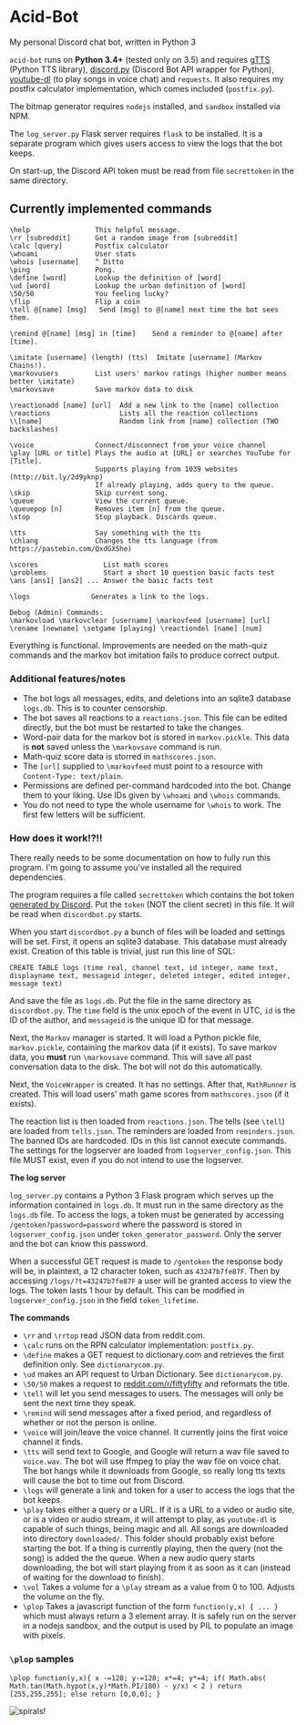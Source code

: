 # Acid-Bot
My personal Discord chat bot, written in Python 3

`acid-bot` runs on **Python 3.4+** (tested only on 3.5) and requires [gTTS](https://github.com/pndurette/gTTS) (Python TTS library), [discord.py](https://github.com/Rapptz/discord.py/) (Discord Bot API wrapper for Python), [youtube-dl](https://github.com/rg3/youtube-dl) (to play songs in voice chat) and `requests`. It also requires my postfix calculator implementation, which comes included (`postfix.py`).

The bitmap generator requires `nodejs` installed, and `sandbox` installed via NPM.

The `log_server.py` Flask server requires `flask` to be installed. It is a separate program which gives users access to view the logs that the bot keeps.

On start-up, the Discord API token must be read from file `secrettoken` in the same directory.

## Currently implemented commands

	\help                This helpful message.
	\rr [subreddit]      Get a random image from [subreddit]
	\calc [query]        Postfix calculator
	\whoami              User stats
	\whois [username]    ^ Ditto
	\ping                Pong.
	\define [word]       Lookup the definition of [word]
	\ud [word]           Lookup the urban definition of [word]
	\50/50               You feeling lucky?
	\flip                Flip a coin
	\tell @[name] [msg]   Send [msg] to @[name] next time the bot sees them.

	\remind @[name] [msg] in [time]    Send a reminder to @[name] after [time].

	\imitate [username] (length) (tts)  Imitate [username] (Markov Chains!).
	\markovusers         List users' markov ratings (higher number means better \imitate)
	\markovsave          Save markov data to disk

	\reactionadd [name] [url]  Add a new link to the [name] collection
	\reactions                 Lists all the reaction collections
	\\[name]                   Random link from [name] collection (TWO backslashes)

	\voice               Connect/disconnect from your voice channel
	\play [URL or title] Plays the audio at [URL] or searches YouTube for [Title].
						 Supports playing from 1039 websites (http://bit.ly/2d9yknp)
						 If already playing, adds query to the queue.
	\skip                Skip current song.
	\queue               View the current queue.
	\queuepop [n]        Removes item [n] from the queue.
	\stop                Stop playback. Discards queue.

	\tts                 Say something with the tts
	\chlang              Changes the tts language (from https://pastebin.com/QxdGXShe)

	\scores                List math scores
	\problems              Start a short 10 question basic facts test
	\ans [ans1] [ans2] ... Answer the basic facts test

	\logs               Generates a link to the logs.

	Debug (Admin) Commands:
	\markovload \markovclear [username] \markovfeed [username] [url]
	\rename [newname] \setgame [playing] \reactiondel [name] [num]

Everything is functional. Improvements are needed on the math-quiz commands and the markov bot imitation fails to produce correct output.

### Additional features/notes

 - The bot logs all messages, edits, and deletions into an sqlite3 database `logs.db`. This is to counter censorship.
 - The bot saves all reactions to a `reactions.json`. This file can be edited directly, but the bot must be restarted to take the changes.
 - Word-pair data for the markov bot is stored in `markov.pickle`. This data is **not** saved unless the `\markovsave` command is run.
 - Math-quiz score data is storred in `mathscores.json`.
 - The `[url]` supplied to `\markovfeed` must point to a resource with `Content-Type: text/plain`.
 - Permissions are defined per-command hardcoded into the bot. Change them to your liking. Use IDs given by `\whoami` and `\whois` commands.
 - You do not need to type the whole username for `\whois` to work. The first few letters will be sufficient.

### How does it work!?!!

There really needs to be some documentation on how to fully run this program. I'm going to assume you've installed all the required dependencies.

The program requires a file called `secrettoken` which contains the bot token [generated by Discord](https://discordapp.com/developers/applications/me). Put the `token` (NOT the client secret) in this file. It will be read when `discordbot.py` starts.

When you start `discordbot.py` a bunch of files will be loaded and settings will be set. First, it opens an sqlite3 database. This database must already exist. Creation of this table is trivial, just run this line of SQL:

`CREATE TABLE logs (time real, channel text, id integer, name text, displayname text, messageid integer, deleted integer, edited integer, message text)`

And save the file as `logs.db`. Put the file in the same directory as `discordbot.py`. The `time` field is the unix epoch of the event in UTC, `id` is the ID of the author, and `messageid` is the unique ID for that message.

Next, the `Markov` manager is started. It will load a Python pickle file, `markov.pickle`, containing the markov data (if it exists). To save markov data, you **must** run `\markovsave` command. This will save all past conversation data to the disk. The bot will not do this automatically.

Next, the `VoiceWrapper` is created. It has no settings. After that, `MathRunner` is created. This will load users' math game scores from `mathscores.json` (if it exists).

The reaction list is then loaded from `reactions.json`. The tells (see `\tell`) are loaded from `tells.json`. The reminders are loaded from `reminders.json`. The banned IDs are hardcoded. IDs in this list cannot execute commands. The settings for the logserver are loaded from `logserver_config.json`. This file MUST exist, even if you do not intend to use the logserver.

**The log server**

`log_server.py` contains a Python 3 Flask program which serves up the information contained in `logs.db`. It must run in the same directory as the `logs.db` file. To access the logs, a token must be generated by accessing `/gentoken?password=password` where the password is stored in `logserver_config.json` under `token_generator_password`. Only the server and the bot can know this password.

When a successful GET request is made to `/gentoken` the response body will be, in plaintext, a 12 character token, such as `43247b7fe87F`. Then by accessing `/logs/?t=43247b7fe87F` a user will be granted access to view the logs. The token lasts 1 hour by default. This can be modified in `logserver_config.json` in the field `token_lifetime`.

**The commands**

 - `\rr` and `\rrtop` read JSON data from reddit.com.
 - `\calc` runs on the RPN calculator implementation: `postfix.py`.
 - `\define` makes a GET request to dictionary.com and retrieves the first definition only. See `dictionarycom.py`.
 - `\ud` makes an API request to Urban Dictionary. See `dictionarycom.py`.
 - `\50/50` makes a request to [reddit.com/r/fiftyfifty](https://reddit.com/r/fiftyfifty) and reformats the title.
 - `\tell` will let you send messages to users. The messages will only be sent the next time they speak.
 - `\remind` will send messages after a fixed period, and regardless of whether or not the person is online.
 - `\voice` will join/leave the voice channel. It currently joins the first voice channel it finds.
 - `\tts` will send text to Google, and Google will return a wav file saved to `voice.wav`. The bot will use ffmpeg to play the wav file on voice chat. The bot hangs while it downloads from Google, so really long tts texts will cause the bot to time out from Discord.
 - `\logs` will generate a link and token for a user to access the logs that the bot keeps.
 - `\play` takes either a query or a URL. If it is a URL to a video or audio site, or is a video or audio stream, it will attempt to play, as `youtube-dl` is capable of such things, being magic and all. All songs are downloaded into directory `downloaded/`. This folder should probably exist before starting the bot. If a thing is currently playing, then the query (not the song) is added the the queue. When a new audio query starts downloading, the bot will start playing from it as soon as it can (instead of waiting for the download to finish).
 - `\vol` Takes a volume for a `\play` stream as a value from 0 to 100. Adjusts the volume on the fly.
 - `\plop` Takes a javascript function of the form `function(y,x) { ... }` which must always return a 3 element array. It is safely run on the server in a nodejs sandbox, and the output is used by PIL to populate an image with pixels.

### `\plop` samples

`\plop function(y,x){ x -=128; y-=128; x*=4; y*=4; if( Math.abs( Math.tan(Math.hypot(x,y)*Math.PI/180) - y/x) < 2 ) return [255,255,255]; else return [0,0,0]; }`

![spirals!](http://i.imgur.com/aX0l973.png)
